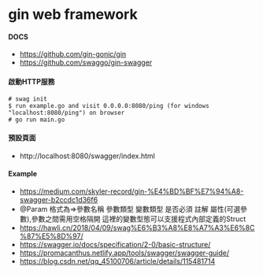 # gin web framework

#### DOCS
+ https://github.com/gin-gonic/gin
+ https://github.com/swaggo/gin-swagger

#### 啟動HTTP服務
    # swag init
    $ run example.go and visit 0.0.0.0:8080/ping (for windows "localhost:8080/ping") on browser
    # go run main.go

#### 預設頁面
+ http://localhost:8080/swagger/index.html

#### Example
+ https://medium.com/skyler-record/gin-%E4%BD%BF%E7%94%A8-swagger-b2ccdc1d36f6
+ @Param 格式為=>參數名稱 參數類型 變數類型 是否必須 註解 屬性(可選參數),參數之間需用空格隔開
  這裡的變數型態可以支援程式內部定義的Struct
+ https://hawli.cn/2018/04/09/swag%E6%B3%A8%E8%A7%A3%E6%8C%87%E5%8D%97/
+ https://swagger.io/docs/specification/2-0/basic-structure/
+ https://promacanthus.netlify.app/tools/swagger/swagger-guide/
+ https://blog.csdn.net/qq_45100706/article/details/115481714